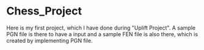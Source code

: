 # Chess_Project
Here is my first project, which I have done during "Uplift Project". A sample PGN file is there to have a input and a sample FEN file is also there, which is created by implementing PGN file.
